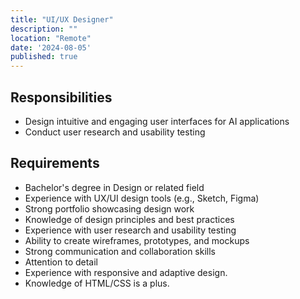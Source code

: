 ```yaml
---
title: "UI/UX Designer"
description: ""
location: "Remote"
date: '2024-08-05'
published: true
---
```


## Responsibilities
- Design intuitive and engaging user interfaces for AI applications
- Conduct user research and usability testing

## Requirements
- Bachelor's degree in Design or related field
- Experience with UX/UI design tools (e.g., Sketch, Figma)
- Strong portfolio showcasing design work
- Knowledge of design principles and best practices
- Experience with user research and usability testing
- Ability to create wireframes, prototypes, and mockups
- Strong communication and collaboration skills
- Attention to detail
- Experience with responsive and adaptive design.
- Knowledge of HTML/CSS is a plus.
